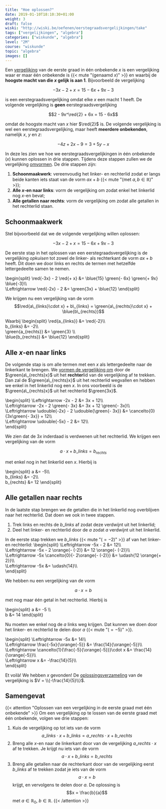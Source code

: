 ```yaml
---
title: "Hoe oplossen?"
date: 2019-01-10T18:10:30+01:00
weight: 3
draft: false
wiski: "http://wiski.be/oefenen/eerstegraadsvergelijkingen/take"
tags: ["vergelijkingen", "algebra"]
categories: ["wiskunde", "algebra"]
level: "2M"
course: "wiskunde"
topic: "algebra"
images: []
---
```

Een [vergelijking](../intro) van de eerste graad in één onbekende $x$ is een vergelijking
waar er maar één onbekende is {{< mute "(genaamd $x$)" >}} en waarbij de
**hoogste macht van die $x$ gelijk is aan $1$**. Bijvoorbeeld de
vergelijking

$$-3x - 2 + x = 15 - 6x + 9x -3$$

is een eerstegraadsvergelijking omdat elke $x$ een macht $1$ heeft.
De volgende vergelijking is **geen** eerstegraadsvergelijking

$$2 - 9x^\red{2} + 6x = 15 - 6x$$

omdat de hoogste macht van $x$ hier $\red{2}$ is. De volgende vergelijking is
wel een eerstegraadsvergelijking, maar heeft **meerdere onbekenden**, namelijk
$x$, $y$ en $z$:

$$-4z + 2x -9 = 3 + 5y - x$$

In deze les zien we hoe we eerstegraadsvergelijkingen in één onbekende ($x$)
kunnen oplossen in drie stappen. Tijdens deze stappen zullen we de vergelijking
[omvormen](../omvormen). 
De drie stappen zijn:

1. **Schoonmaakwerk**: vereenvoudig het linker- en rechterlid zodat er langs
beide kanten iets staat van de vorm $a x + b$
{{< mute "(met $a, b \in \mathbb{R}$)" >}};
2. **Alle $x$-en naar links**: vorm de vergelijking om zodat enkel het
linkerlid nog $x$-en bevat;
3. **Alle getallen naar rechts**: vorm de vergelijking om zodat alle getallen in
het rechterlid staan.

## Schoonmaakwerk
Stel bijvoorbeeld dat we de volgende vergelijking willen oplossen:

$$-3x - 2 + x = 15 - 6x + 9x -3$$

De eerste stap in het oplossen van een eerstegraadsvergelijking is de
vergelijking *opkuisen* tot zowel de linker- als rechterkant de vorm $ax + b$
heeft. Dit doen we door links en rechts de termen met hetzelfde lettergedeelte samen
te nemen.

\begin{split}
    \red{-3x} - 2 \red{+ x} &= \blue{15}
    \green{- 6x}
    \green{+ 9x} \blue{-3}\\\\\
    \Leftrightarrow \red{-2x} - 2 &= \green{3x} + \blue{12}
\end{split}

We krijgen nu een vergelijking van de vorm
$$\red{a\_{links}\cdot x} + b\_{links} = \green{a\_{rechts}\cdot x} + \blue{b\_{rechts}}$$

Waarbij
\begin{split}
    \red{a\_{links}} &= \red{-2}\\\\\
    b\_{links} &= -2\\\\\
    \green{a\_{rechts}} &= \green{3} \\\\\
    \blue{b\_{rechts}} &= \blue{12}
\end{split}

## Alle $x$-en naar links
De volgende stap is om alle termen met een $x$ als lettergedeelte naar de
linkerkant te brengen. We [vormen de vergelijking om](../omvormen) door de
$\green{a\_{rechts}x}$
uit het **rechter**lid van de vergelijking af te trekken. Dan zal de
$\green{a\_{rechts}x}$ uit het
rechterlid wegvallen en hebben we enkel in het linkerlid nog een $x$.
In ons voorbeeld is de $\green{a\_{rechts}x}$ uit het rechterlid $\green{3x}$.

\begin{split}
    \Leftrightarrow -2x - 2 &= 3x + 12\\\\\
    \Leftrightarrow -2x - 2 \green{- 3x} &= 3x + 12 \green{- 3x}\\\\\
    \Leftrightarrow \udouble{-2x} - 2 \udouble{\green{- 3x}} &= \cancelto{0}{3x\green{- 3x}} + 12\\\\\
    \Leftrightarrow \udouble{-5x} - 2 &= 12\\\\\
\end{split}

We zien dat de $3x$ inderdaad is verdwenen uit het rechterlid.
We krijgen een vergelijking van de vorm

$$a\cdot x + b\_{links} = b_{rechts}$$

met enkel nog in het linkerlid een $x$. Hierbij is

\begin{split}
    a &= -5\\\\\
    b\_{links} &= -2\\\\\
    b\_{rechts} &= 12
\end{split}

## Alle getallen naar rechts
In de laatste stap brengen we de getallen die in het linkerlid nog overblijven 
naar het rechterlid. Dat doen we ook in twee stappen.

1. Trek links en rechts de $b\_{links}$ af zodat deze verdwijnt uit het linkerlid;
2. Deel het linker- en rechterlid door de $a$ zodat $a$ verdwijnt uit het
   linkerlid.

In de eerste stap trekken we $b\_{links}$ {{< mute "($= -2$)" >}} af van het linker- en rechterlid:
\begin{split}
    \Leftrightarrow -5x - 2 &= 12\\\\\
    \Leftrightarrow -5x - 2 \orange{- (-2)} &= 12 \orange{- (-2)}\\\\\
    \Leftrightarrow -5x \cancelto{0}{- 2\orange{- (-2)}} &= \udash{12 \orange{+ 2}}\\\\\
    \Leftrightarrow -5x &= \udash{14}\\\\\
\end{split}

We hebben nu een vergelijking van de vorm

$$a\cdot x = b$$

met nog maar één getal in het rechterlid. Hierbij is

\begin{split}
    a &= -5 \\\\\
    b &= 14
\end{split}

Nu moeten we enkel nog de $a$ links weg krijgen. Dat kunnen we doen door het
linker- en rechterlid te delen door $a$ {{< mute "($= -5$)" >}}.

\begin{split}
    \Leftrightarrow -5x &= 14\\\\\
    \Leftrightarrow \frac{-5x}{\orange{-5}} &= \frac{14}{\orange{-5}}\\\\\
    \Leftrightarrow \cancelto{1}{\frac{-5}{\orange{-5}}}\cdot x &= \frac{14}{\orange{-5}}\\\\\
    \Leftrightarrow x &= -\frac{14}{5}\\\\\
\end{split}

Et voilà! We hebben $x$ gevonden! De [oplossingsverzameling](../intro#oplossingsverzameling) van de vergelijking
is $V = \\{-\frac{14}{5}\\}$.

## Samengevat
{{< attention "Oplossen van een vergelijking in de eerste graad met één onbekende" >}}
Om een vergelijking op te lossen van de eerste graad met één onbekende, volgen we drie stappen:

1. Kuis de vergelijking op tot iets van de vorm $$a\_{links}\cdot x + b\_{links} = a\_{rechts}\cdot x + b\_{rechts}$$
2. Breng alle $x$-en naar de linkerkant door van de vergelijking
   $a\_{rechts}\cdot x$ af te trekken. Je krijgt nu iets van de vorm
   $$a\cdot x + b\_{links} = b\_{rechts}$$
3. Breng alle getallen naar de rechterkant door van de vergelijking eerst
   $b\_{links}$ af te trekken zodat je iets van de vorm $$a\cdot x = b$$
   krijgt, en vervolgens te delen door $a$.
   De oplossing is
   $$x = \frac{b}{a}$$
   met $a \in \mathbb{R}_0$, $b \in \mathbb{R}$.
{{< /attention >}}
